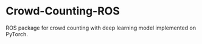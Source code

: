 # Crowd-Counting-ROS
ROS package for crowd counting with deep learning model implemented on PyTorch. 
